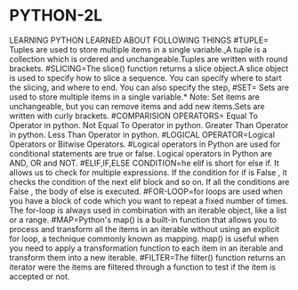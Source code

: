 # PYTHON-2L
LEARNING PYTHON
LEARNED ABOUT FOLLOWING THINGS
#TUPLE= Tuples are used to store multiple items in a single variable.,A tuple is a collection which is ordered and unchangeable.Tuples are written with round brackets.
#SLICING=The slice() function returns a slice object.A slice object is used to specify how to slice a sequence. You can specify where to start the slicing, and where to end. You can also specify the step,
#SET= Sets are used to store multiple items in a single variable.* Note: Set items are unchangeable, but you can remove items and add new items.Sets are written with curly brackets.
#COMPARISION OPERATORS= Equal To Operator in python. Not Equal To Operator in python. Greater Than Operator in python. Less Than Operator in python.
#LOGICAL OPERATOR=Logical Operators or Bitwise Operators.
#Logical operators in Python are used for conditional statements are true or false. Logical operators in Python are AND, OR and NOT.
#ELIF,IF,ELSE CONDITION=he elif is short for else if. It allows us to check for multiple expressions. If the condition for if is False , it checks the condition of the next elif block and so on. If all the conditions are False , the body of else is executed.
#FOR-LOOP=for loops are used when you have a block of code which you want to repeat a fixed number of times. The for-loop is always used in combination with an iterable object, like a list or a range. 
#MAP=Python's map() is a built-in function that allows you to process and transform all the items in an iterable without using an explicit for loop, a technique commonly known as mapping. map() is useful when you need to apply a transformation function to each item in an iterable and transform them into a new iterable.
#FILTER=The filter() function returns an iterator were the items are filtered through a function to test if the item is accepted or not.

